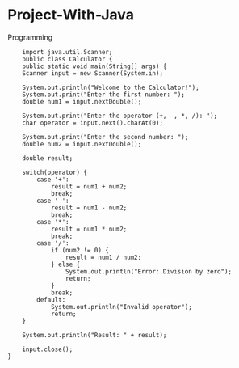 # Project-With-Java
Programming


        import java.util.Scanner;
        public class Calculator {
        public static void main(String[] args) {
        Scanner input = new Scanner(System.in);
        
        System.out.println("Welcome to the Calculator!");
        System.out.print("Enter the first number: ");
        double num1 = input.nextDouble();
        
        System.out.print("Enter the operator (+, -, *, /): ");
        char operator = input.next().charAt(0);
        
        System.out.print("Enter the second number: ");
        double num2 = input.nextDouble();
        
        double result;
        
        switch(operator) {
            case '+':
                result = num1 + num2;
                break;
            case '-':
                result = num1 - num2;
                break;
            case '*':
                result = num1 * num2;
                break;
            case '/':
                if (num2 != 0) {
                    result = num1 / num2;
                } else {
                    System.out.println("Error: Division by zero");
                    return;
                }
                break;
            default:
                System.out.println("Invalid operator");
                return;
        }
        
        System.out.println("Result: " + result);
        
        input.close();
    }
